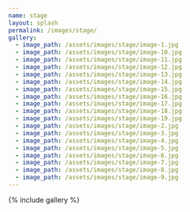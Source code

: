 ```yaml
---
name: stage
layout: splash
permalink: /images/stage/
gallery:
  - image_path: /assets/images/stage/image-1.jpg
  - image_path: /assets/images/stage/image-10.jpg
  - image_path: /assets/images/stage/image-11.jpg
  - image_path: /assets/images/stage/image-12.jpg
  - image_path: /assets/images/stage/image-13.jpg
  - image_path: /assets/images/stage/image-14.jpg
  - image_path: /assets/images/stage/image-15.jpg
  - image_path: /assets/images/stage/image-16.jpg
  - image_path: /assets/images/stage/image-17.jpg
  - image_path: /assets/images/stage/image-18.jpg
  - image_path: /assets/images/stage/image-19.jpg
  - image_path: /assets/images/stage/image-2.jpg
  - image_path: /assets/images/stage/image-3.jpg
  - image_path: /assets/images/stage/image-4.jpg
  - image_path: /assets/images/stage/image-5.jpg
  - image_path: /assets/images/stage/image-6.jpg
  - image_path: /assets/images/stage/image-7.jpg
  - image_path: /assets/images/stage/image-8.jpg
  - image_path: /assets/images/stage/image-9.jpg
---
```

{% include gallery %}